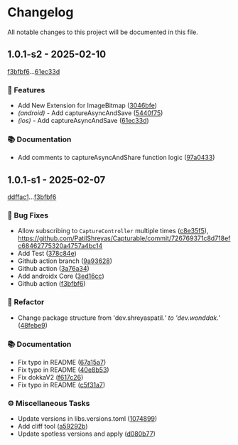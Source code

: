 # Changelog

All notable changes to this project will be documented in this file.

## 1.0.1-s2 - 2025-02-10

[f3bfbf6](f3bfbf68945151cad77c0c8bb71f837490e968d4)...[61ec33d](61ec33d999e49632cde23b3633c9539507b91f8a)

### 🚀 Features

- Add New Extension for ImageBitmap ([3046bfe](3046bfe9cf8440817dc657bfc765cc7a33bf45a1))
- *(android)* - Add captureAsyncAndSave ([5440f75](5440f75c0bafd883d84ec234e1f367669f96ead1))
- *(ios)* - Add captureAsyncAndSave ([61ec33d](61ec33d999e49632cde23b3633c9539507b91f8a))

### 📚 Documentation

- Add comments to captureAsyncAndShare function logic ([97a0433](97a04338e83da5947e418e08b034e489f1634e0b))

## 1.0.1-s1 - 2025-02-07

[ddffac1](ddffac1c90315376d2716283b807cd0891a318c7)...[f3bfbf6](f3bfbf68945151cad77c0c8bb71f837490e968d4)

### 🐛 Bug Fixes

- Allow subscribing to `CaptureController` multiple times ([c8e35f5](c8e35f59c3270ad4bb7f261dff9f15c1c2cc54bc)), https://github.com/PatilShreyas/Capturable/commit/726769371c8d718efc68462775320a4757a4bc14
- Add Test ([378c84e](378c84ec5d295bfb9bb6637ba26eb7e80390e166))
- Github action branch ([9a93628](9a9362883d08707de28be714f90591c41014468e))
- Github action ([3a76a34](3a76a341fd58ce5c1a76483ac1d5355819aaa444))
- Add androidx Core ([3ed16cc](3ed16cc77872dc5bb0d3274a7c0d79e4bab949ff))
- Github action ([f3bfbf6](f3bfbf68945151cad77c0c8bb71f837490e968d4))

### 🚜 Refactor

- Change package structure from 'dev.shreyaspatil.*' to 'dev.wonddak.*' ([48febe9](48febe93659d40f0c088c064c2921d60489026bb))

### 📚 Documentation

- Fix typo in README ([67a15a7](67a15a79a023f41904c8b25d06cda3df071f2d2b))
- Fix typo in README ([40e8b53](40e8b5393ed9bcd958be55273093da47a55a7f4f))
- Fix dokkaV2 ([f617c26](f617c2687a747bbb66d18ce3c8b5ca443d226aad))
- Fix typo in README ([c5f31a7](c5f31a7cc141eaccfa11717bf355212ce71b451f))

### ⚙️ Miscellaneous Tasks

- Update versions in libs.versions.toml ([1074899](1074899594625ef299b8bfcdd250af64a6fdf9f8))
- Add cliff tool ([a59292b](a59292ba81518f9ea14c18c0da4806b8fcacd10a))
- Update spotless versions and apply ([d080b77](d080b77c76c98f5a90b2fde90b8dd16ef92b0870))

<!-- generated by git-cliff -->

